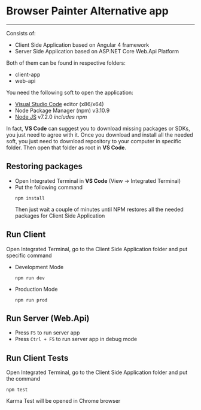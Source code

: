 # Browser Painter Alternative app
___
Consists of:

- Client Side Application based on Angular 4 framework
- Server Side Application based on ASP.NET Core Web.Api Platform

Both of them can be found in respective folders:

- client-app
- web-api

You need the following soft to open the application:

- [Visual Studio Code](https://code.visualstudio.com/) editor (x86/x64)
- Node Package Manager (npm) v3.10.9
- [Node JS](https://nodejs.org/en/download/) v7.2.0
  _includes npm_

In fact, **VS Code** can suggest you to download missing packages or SDKs, you just need to agree with it.
Once you download and install all the needed soft, you just need to download repository to your computer in specific folder.
Then open that folder as root in **VS Code**.

## Restoring packages
- Open Integrated Terminal in **VS Code** (View -> Integrated Terminal)
- Put the following command
  ```
  npm install
  ```
  Then just wait a couple of minutes until NPM restores all the needed packages for Client Side Application

## Run Client
Open Integrated Terminal, go to the Client Side Application folder and put specific command
- Development Mode
  ```
  npm run dev
  ```
- Production Mode
  ```
  npm run prod
  ```

## Run Server (Web.Api)
- Press `F5` to run server app
- Press `Ctrl + F5` to run server app in debug mode

## Run Client Tests
Open Integrated Terminal, go to the Client Side Application folder and put the command
  ```
  npm test
  ```
Karma Test will be opened in Chrome browser
